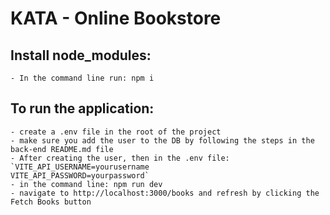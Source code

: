 # KATA - Online Bookstore

## Install node_modules: 
    - In the command line run: npm i

## To run the application: 
    - create a .env file in the root of the project
    - make sure you add the user to the DB by following the steps in the back-end README.md file
    - After creating the user, then in the .env file: 
    `VITE_API_USERNAME=yourusername
    VITE_API_PASSWORD=yourpassword`
    - in the command line: npm run dev
    - navigate to http://localhost:3000/books and refresh by clicking the Fetch Books button

